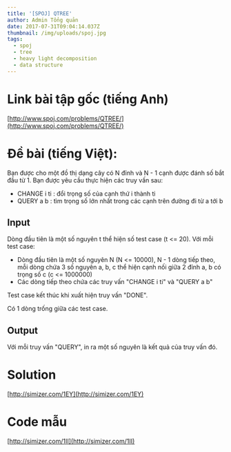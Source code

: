 ```yaml
---
title: '[SPOJ] QTREE'
author: Admin Tổng quản
date: 2017-07-31T09:04:14.037Z
thumbnail: /img/uploads/spoj.jpg
tags:
  - spoj
  - tree
  - heavy light decomposition
  - data structure
---
```

# Link bài tập gốc (tiếng Anh)

[http://www.spoj.com/problems/QTREE/](http://www.spoj.com/problems/QTREE/)

# Đề bài (tiếng Việt):

Bạn được cho một đồ thị dạng cây có N đỉnh và N - 1 cạnh được đánh số bắt đầu từ 1. Bạn được yêu cầu thực hiện các truy vấn sau:

* CHANGE i ti : đổi trọng số của cạnh thứ i thành ti
* QUERY a b : tìm trọng số lớn nhất trong các cạnh trên đường đi từ a tới b

## Input

Dòng đầu tiên là một số nguyên t thể hiện số test case (t <= 20). Với mỗi test case:

* Dòng đầu tiên là một số nguyên N (N <= 10000), N - 1 dòng tiếp theo, mỗi dòng chứa 3 số nguyên a, b, c thể hiện cạnh nối giữa 2 đỉnh a, b có trọng số c (c <= 1000000)
* Các dòng tiếp theo chứa các truy vấn "CHANGE i ti" và "QUERY a b"

Test case kết thúc khi xuất hiện truy vấn "DONE".

Có 1 dòng trống giữa các test case.

## Output

Với mỗi truy vấn "QUERY", in ra một số nguyên là kết quả của truy vấn đó.

# Solution

[http://simizer.com/1EY](http://simizer.com/1EY)

# Code mẫu

[http://simizer.com/1II](http://simizer.com/1II)



